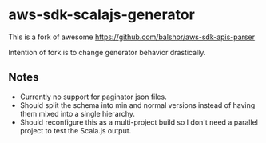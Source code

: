 # aws-sdk-scalajs-generator

This is a fork of awesome https://github.com/balshor/aws-sdk-apis-parser 

Intention of fork is to change generator behavior drastically.


## Notes

  * Currently no support for paginator json files.
  * Should split the schema into min and normal versions instead of having them mixed into a single hierarchy.
  * Should reconfigure this as a multi-project build so I don't need a parallel project to test the Scala.js output.
  